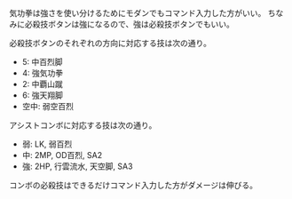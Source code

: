 気功拳は強さを使い分けるためにモダンでもコマンド入力した方がいい。
ちなみに必殺技ボタンは強になるので、強は必殺技ボタンでもいい。

必殺技ボタンのそれぞれの方向に対応する技は次の通り。

- 5: 中百烈脚
- 4: 強気功拳
- 2: 中覇山蹴
- 6: 強天翔脚
- 空中: 弱空百烈

アシストコンボに対応する技は次の通り。

- 弱: LK, 弱百烈
- 中: 2MP, OD百烈, SA2
- 強: 2HP, 行雲流水, 天空脚, SA3

コンボの必殺技はできるだけコマンド入力した方がダメージは伸びる。
